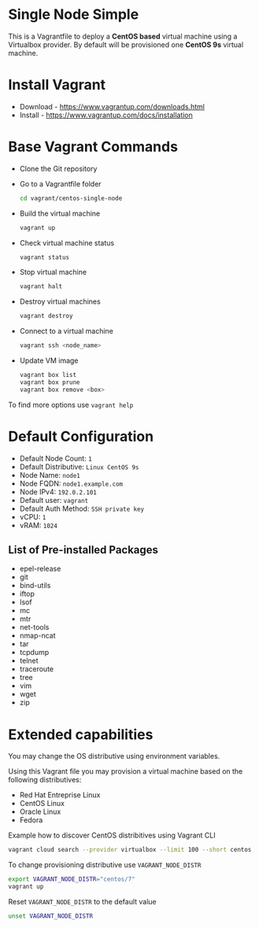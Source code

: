 Single Node Simple
======================

This is a Vagrantfile to deploy a **CentOS based** virtual machine using a Virtualbox provider. By default will be provisioned one **CentOS 9s** virtual machine.


# Install Vagrant

* Download - https://www.vagrantup.com/downloads.html
* Install - https://www.vagrantup.com/docs/installation

# Base Vagrant Commands

* Clone the Git repository
* Go to a Vagrantfile folder

  ```bash
  cd vagrant/centos-single-node
  ```

* Build the virtual machine

  ```bash
  vagrant up
  ```

* Check virtual machine status

  ```bash
  vagrant status
  ```

* Stop virtual machine

  ```bash
  vagrant halt
  ```

* Destroy virtual machines

  ```bash
  vagrant destroy
  ```

* Connect to a virtual machine

  ```bash
  vagrant ssh <node_name>
  ```

* Update VM image

  ```bash
  vagrant box list
  vagrant box prune
  vagrant box remove <box>
  ```

To find more options use `vagrant help`

# Default Configuration

* Default Node Count: `1`
* Default Distributive: `Linux CentOS 9s`
* Node Name: `node1`
* Node FQDN: `node1.example.com`
* Node IPv4: `192.0.2.101`
* Default user: `vagrant`
* Default Auth Method: `SSH private key`
* vCPU: `1`
* vRAM: `1024`

## List of Pre-installed Packages

* epel-release
* git
* bind-utils
* iftop
* lsof
* mc
* mtr
* net-tools
* nmap-ncat
* tar
* tcpdump
* telnet
* traceroute
* tree
* vim
* wget
* zip


Extended capabilities
=======================

You may change the OS distributive using environment variables.

Using this Vagrant file you may provision a virtual machine based on the following distributives:
  * Red Hat Entreprise Linux
  * CentOS Linux
  * Oracle Linux
  * Fedora

Example how to discover CentOS distribitives using Vagrant CLI

```bash
vagrant cloud search --provider virtualbox --limit 100 --short centos | grep "generic/centos.*"
```

To change provisioning distributive use `VAGRANT_NODE_DISTR`

```bash
export VAGRANT_NODE_DISTR="centos/7"
vagrant up
```

Reset `VAGRANT_NODE_DISTR` to the default value

```bash
unset VAGRANT_NODE_DISTR
```
